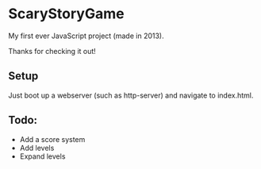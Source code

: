 # ScaryStoryGame
My first ever JavaScript project (made in 2013).

Thanks for checking it out!

## Setup

Just boot up a webserver (such as http-server) and navigate to index.html.

## Todo:
* Add a score system
* Add levels
* Expand levels
